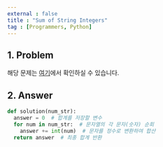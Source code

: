 ```yaml
---
external : false
title : "Sum of String Integers"
tag : [Programmers, Python]
---
```


## 1. Problem

해당 문제는 [여기](https://school.programmers.co.kr/learn/courses/30/lessons/181849)에서 확인하실 수 있습니다.

## 2. Answer

```python
def solution(num_str):
  answer = 0  # 합계를 저장할 변수
  for num in num_str:  # 문자열의 각 문자(숫자) 순회
    answer += int(num)  # 문자를 정수로 변환하여 합산
  return answer  # 최종 합계 반환
```
